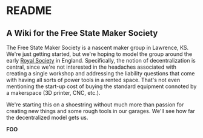<!-- Freeki metadata. Do not remove this section!
TITLE: README
-->
# README

## A Wiki for the Free State Maker Society

The Free State Maker Society is a nascent maker group in Lawrence, KS. We're just getting started, but we're hoping to model the group around the early [Royal Society](http://en.wikipedia.org/wiki/Royal_Society#History) in England. Specifically, the notion of decentralization is central, since we're not interested in the headaches associated with creating a single workshop and addressing the liability questions that come with having all sorts of power tools in a rented space. That's not even mentioning the start-up cost of buying the standard equipment connoted by a makerspace (3D printer, CNC, etc.).

We're starting this on a shoestring without much more than passion for creating new things and some rough tools in our garages. We'll see how far the decentralized model gets us.

**FOO**

